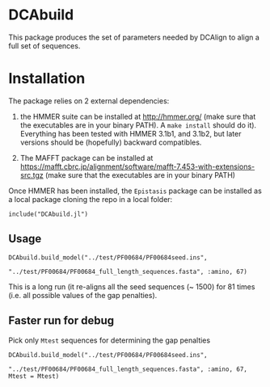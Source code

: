 # DCAbuild

This package produces the set of parameters needed by DCAlign to align a full set of sequences.


Installation
============

The package relies on 2 external dependencies:

1. the HMMER suite can be installed at http://hmmer.org/ (make sure that the executables
are in your binary PATH). A `make install` should do it). Everything has
been tested with HMMER 3.1b1, and 3.1b2, but later versions should be
(hopefully) backward compatibles.

2. The MAFFT package can be installed at https://mafft.cbrc.jp/alignment/software/mafft-7.453-with-extensions-src.tgz
(make sure that the executables are in your binary PATH)

Once HMMER has been installed, the `Epistasis` package can be installed as a
local package cloning the repo in a local folder:

```
include("DCAbuild.jl")

```
## Usage
```
DCAbuild.build_model("../test/PF00684/PF00684seed.ins",
                     "../test/PF00684/PF00684_full_length_sequences.fasta", :amino, 67)
```

This is a long run (it re-aligns all the seed sequences (~ 1500) for 81 times (i.e. all possible values of the gap penalties).

## Faster run for debug
Pick only `Mtest` sequences for determining the gap penalties
```
DCAbuild.build_model("../test/PF00684/PF00684seed.ins",
                     "../test/PF00684/PF00684_full_length_sequences.fasta", :amino, 67, Mtest = Mtest)
```
